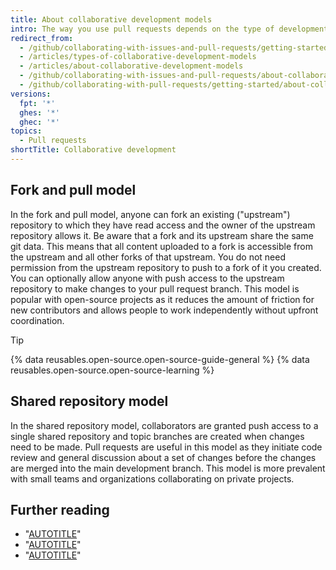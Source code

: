 ```yaml
---
title: About collaborative development models
intro: The way you use pull requests depends on the type of development model you use in your project. You can use the fork and pull model or the shared repository model.
redirect_from:
  - /github/collaborating-with-issues-and-pull-requests/getting-started/about-collaborative-development-models
  - /articles/types-of-collaborative-development-models
  - /articles/about-collaborative-development-models
  - /github/collaborating-with-issues-and-pull-requests/about-collaborative-development-models
  - /github/collaborating-with-pull-requests/getting-started/about-collaborative-development-models
versions:
  fpt: '*'
  ghes: '*'
  ghec: '*'
topics:
  - Pull requests
shortTitle: Collaborative development
---
```

## Fork and pull model

In the fork and pull model, anyone can fork an existing ("upstream") repository to which they have read access and the owner of the upstream repository allows it. Be aware that a fork and its upstream share the same git data. This means that all content uploaded to a fork is accessible from the upstream and all other forks of that upstream. You do not need permission from the upstream repository to push to a fork of it you created. You can optionally allow anyone with push access to the upstream repository to make changes to your pull request branch. This model is popular with open-source projects as it reduces the amount of friction for new contributors and allows people to work independently without upfront coordination.

> [!TIP]
> {% data reusables.open-source.open-source-guide-general %} {% data reusables.open-source.open-source-learning %}

## Shared repository model

In the shared repository model, collaborators are granted push access to a single shared repository and topic branches are created when changes need to be made. Pull requests are useful in this model as they initiate code review and general discussion about a set of changes before the changes are merged into the main development branch. This model is more prevalent with small teams and organizations collaborating on private projects.

## Further reading

* "[AUTOTITLE](/pull-requests/collaborating-with-pull-requests/proposing-changes-to-your-work-with-pull-requests/about-pull-requests)"
* "[AUTOTITLE](/pull-requests/collaborating-with-pull-requests/proposing-changes-to-your-work-with-pull-requests/creating-a-pull-request-from-a-fork)"
* "[AUTOTITLE](/pull-requests/collaborating-with-pull-requests/working-with-forks/allowing-changes-to-a-pull-request-branch-created-from-a-fork)"
